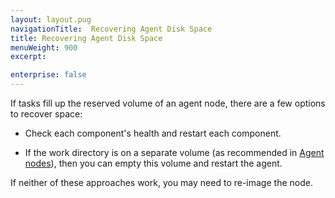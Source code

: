 ```yaml
---
layout: layout.pug
navigationTitle:  Recovering Agent Disk Space
title: Recovering Agent Disk Space
menuWeight: 900
excerpt:

enterprise: false
---
```


<!-- This source repo for this topic is https://github.com/dcos/dcos-docs -->


If tasks fill up the reserved volume of an agent node, there are a few options to recover space:

- Check each component's health and restart each component.

- If the work directory is on a separate volume (as recommended in [Agent nodes](/1.11/installing/oss/custom/system-requirements/#agent-nodes)), then you can empty this volume and restart the agent.

If neither of these approaches work, you may need to re-image the node. 
